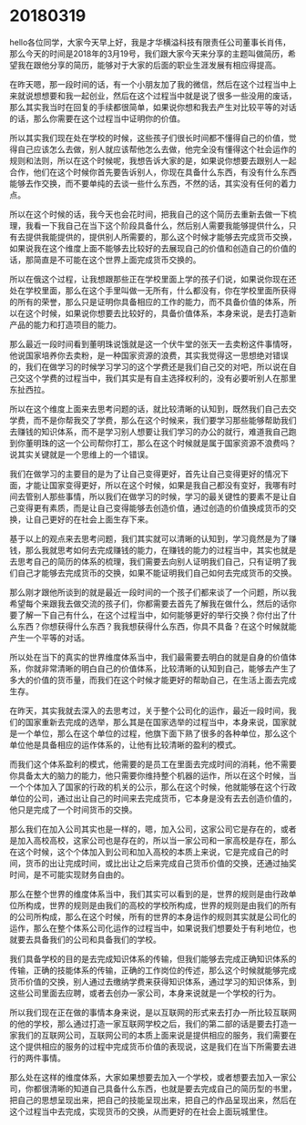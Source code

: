 # 20180319

hello各位同学，大家今天早上好，我是才华横溢科技有限责任公司董事长肖伟，那么今天的时间是2018年的3月19号，我们跟大家今天来分享的主题叫做简历，希望我在跟他分享的简历，能够对于大家的后面的职业生涯发展有相应得提高。

在昨天嗯，那一段时间的话，有一个小朋友加了我的微信，然后在这个过程当中上来就说想想要和我一起创业，然后在这个过程当中就是说了很多一些没用的废话，那么其实我当时在回复的手续都很简单，如果说你想和我去产生对比较平等的对话的话，那么你需要在这个过程当中证明你的价值。

所以其实我们现在处在学校的时候，这些孩子们很长时间都不懂得自己的价值，觉得自己应该怎么去做，别人就应该帮他怎么去做，他完全没有懂得这个社会运作的规则和法则，所以在这个时候呢，我想告诉大家的是，如果说你想要去跟别人一起合作，他们在这个时候你首先要告诉别人，你现在具备什么东西，有没有什么东西能够去作交换，而不要单纯的去谈一些什么东西，不然的话，其实没有任何的着力点。

所以在这个时候的话，我今天也会花时间，把我自己的这个简历去重新去做一下梳理，我看一下我自己在当下这个阶段具备什么，然后别人需要我能够提供什么，只有去提供我能提供的，提供别人所需要的，那么这个时候才能够去完成货币交换，如果说我在这个维度上面不能够去比较好的去展现自己的价值和创造自己的价值的话，那简直是不可能在这个世界上面完成货币交换的。

所以在俄这个过程，让我想跟那些正在学校里面上学的孩子们说，如果说你现在还处在学校里面，那么在这个手里叫做一无所有，什么都没有，你在学校里面所获得的所有的荣誉，那么只是证明你具备相应的工作的能力，而不具备价值的体系，所以在这个时候，如果说你想要去比较好的，具备价值体系，本身来说，是去打造新产品的能力和打造项目的能力。

那么最近一段时间看到董明珠说饿就是这一个伏牛堂的张天一去卖粉这件事情呀，他说国家培养你去卖粉，是一种国家资源的浪费，其实我觉得这一思想绝对错误的，我们在做学习的时候学习学习的这个学费还是我们自己交的对吧，所以说在自己交这个学费的过程当中，我们其实是有自主选择权利的，没有必要听别人在那里东扯西拉。

所以在这个维度上面来去思考问题的话，就比较清晰的认知到，既然我们自己去交学费，而不是你帮我交了学费，那么在这个时候来，我们要学习那些能够帮助我们去赚钱的知识体系，而不是学习别人想要让我们学习的办公的就行，难道我自己跑到你董明珠的这一个公司帮你打工，那么在这个时候就是属于国家资源不浪费吗？说其实关键就是一个思维上的一个错误。

我们在做学习的主要目的是为了让自己变得更好，首先让自己变得更好的情况下面，才能让国家变得更好，所以在这个时候，如果是我自己都没有变好，我哪有时间去管别人那些事情，所以我们在做学习的时候，学习的最关键性的要素不是让自己变得更有素质，而是让自己变得能够去创造价值，通过创造的价值换成货币的交换，让自己更好的在社会上面生存下来。

基于以上的观点来去思考问题，我们其实就可以清晰的认知到，学习竟然是为了赚钱，那么我就思考如何去完成赚钱的能力，在赚钱的能力的过程当中，其实也就是去思考自己的简历的体系的梳理，我们需要去向别人证明我们自己，只有证明了我们自己才能够去完成货币的交换，如果不能证明我们自己如何去完成货币的交换。

那么刚才跟他所谈到的就是最近一段时间的一个孩子们都来谈了一个问题，所以我希望每个来跟我去做交流的孩子们，你都需要去首先了解我在做什么，然后的话你要了解一下自己有什么，在这个过程当中，如何能够更好的举行交换？你付出了什么东西？你想获得什么东西？我我想获得什么东西，你具不具备？在这个时候就能产生一个平等的对话。

所以处在当下的真实的世界维度体系当中，我们最需要去明白的就是自身的价值体系，你就非常清晰的明白自己的价值体系，比较清晰的认知到自己，能够去产生了多大的价值的货币量，而我们在这个时候才能更好的帮助自己，在生活上面去完成生存。

在昨天，其实我就去深入的去思考过，关于整个公司化的运作，最近一段时间，我们的国家重新去完成的选举，那么其是在国家选举的过程当中，本身来说，国家就是一个单位，那么在这个单位的过程，他旗下面下熟了很多的各种单位，那么这个单位他是具备相应的运作体系的，让他有比较清晰的盈利的模式。

而我们这个体系盈利的模式，他需要的是员工在里面去完成时间的消耗，他不需要你具备太大的脑力的能力，他只需要你维持整个机器的运作，所以在这个时候，当一个个体加入了国家的行政的机关的公示，那么在这个时候，他就能够在这个行政单位的公司，通过出让自己的时间来去完成货币，它本身是没有去去创造价值的，他只是完成了一个时间货币的交换。

那么我们在加入公司其实也是一样的，嗯，加入公司，这家公司它是存在的，或者是加入高校高校，这家公司也是存在的，所以当一家公司和一家高校是存在，那么在这个时候，这个个体加入到公司和加入高校的本质上来说，它是完成自己的时间，货币的出让完成时间，或比出让之后来完成自己货币价值的交换，还通过抽奖时间，是不可能实现财务自由的。

那么在整个世界的维度体系当中，我们其实可以看到的是，世界的规则是由行政单位所构成，世界的规则是由我们的高校的学校所构成，世界的规则是由我们的所有的公司所构成，那么在这个时候，所有的世界的本身运作的规则其实就是公司化的运作，那么在整个体系公司化运作的过程当中，如果说我们想要处于有利地位，也就要去具备我们的公司和具备我们的学校。

我们具备学校的目的是去完成知识体系的传输，但我们能够去完成正确知识体系的传输，正确的技能体系的传输，正确的工作岗位的传述，那么这个时候就能够完成货币价值的交换，别人通过去缴纳学费来获得知识体系，通过学习的知识体系，到这些公司里面去应聘，或者去创办一家公司，本身来说就是一个学校的行为。

所以我们现在正在做的事情本身来说，是以互联网的形式来去打办一所比较互联网的他的学校，那么通过打造一家互联网学校之后，我们的第二部的话是要去打造一家我们的互联网公司，互联网公司的本质上面来说是提供相应的服务，我们需要在这个提供相应的服务的过程中完成货币价值的表现说，这是我们在当下所需要去进行的两件事情。

那么处在这样的维度体系，大家如果想要去加入一个学校，或者想要去加入一家公司，你都很清晰的知道自己具备什么东西，也就是要去完成自己的简历型的书里，把自己的思想呈现出来，把自己的技能呈现出来，把自己的作品呈现出来，然后在这个过程当中去完成，实现货币的交换，从而更好的在社会上面玩城里住。
